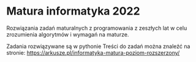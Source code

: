 # Matura informatyka 2022


Rozwiązania zadań maturalnych z programowania z zeszłych lat w celu zrozumienia algorytmów i wymagań na maturze.

Zadania rozwiązywane są w pythonie 
Treści do zadań można znaleźć na stronie:
https://arkusze.pl/informatyka-matura-poziom-rozszerzony/

